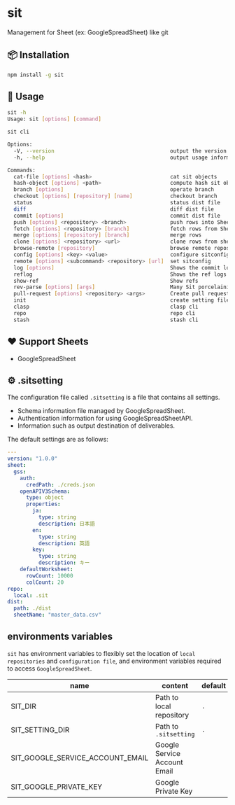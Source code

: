 # sit

Management for Sheet (ex: GoogleSpreadSheet) like git

## 📦 Installation

```bash
npm install -g sit
```


## 📖 Usage

```bash
sit -h
Usage: sit [options] [command]

sit cli

Options:
  -V, --version                                     output the version number
  -h, --help                                        output usage information

Commands:
  cat-file [options] <hash>                         cat sit objects
  hash-object [options] <path>                      compute hash sit object
  branch [options]                                  operate branch
  checkout [options] [repository] [name]            checkout branch
  status                                            status dist file
  diff                                              diff dist file
  commit [options]                                  commit dist file
  push [options] <repository> <branch>              push rows into Sheet
  fetch [options] <repository> [branch]             fetch rows from Sheet
  merge [options] [repository] [branch]             merge rows
  clone [options] <repository> <url>                clone rows from sheet
  browse-remote [repository]                        browse remote repository
  config [options] <key> <value>                    configure sitconfig
  remote [options] <subcommand> <repository> [url]  set sitconfig
  log [options]                                     Shows the commit logs
  reflog                                            Shows the ref logs
  show-ref                                          Show refs
  rev-parse [options] [args]                        Many Sit porcelainish commands take mixture of flags
  pull-request [options] <repository> <args>        Create pull request in Sheet
  init                                              create setting file (.sitsetting)
  clasp                                             clasp cli
  repo                                              repo cli
  stash                                             stash cli
```

## ❤️ Support Sheets

- GoogleSpreadSheet

## ⚙ .sitsetting

The configuration file called `.sitsetting` is a file that contains all settings.

- Schema information file managed by GoogleSpreadSheet.
- Authentication information for using GoogleSpreadSheetAPI.
- Information such as output destination of deliverables.


The default settings are as follows:

```yaml
---
version: "1.0.0"
sheet:
  gss:
    auth:
      credPath: ./creds.json
    openAPIV3Schema:
      type: object
      properties:
        ja:
          type: string
          description: 日本語
        en:
          type: string
          description: 英語
        key:
          type: string
          description: キー
    defaultWorksheet:
      rowCount: 10000
      colCount: 20
repo:
  local: .sit
dist:
  path: ./dist
  sheetName: "master_data.csv"
```

## environments variables

`sit` has environment variables to flexibly set the location of `local repositories` and
`configuration file`, and environment variables required to access `GoogleSpreadSheet`.

|name|content|default|
|----|-------|-------|
|SIT_DIR|Path to local repository|`.`|
|SIT_SETTING_DIR|Path to `.sitsetting`|`.`|
|SIT_GOOGLE_SERVICE_ACCOUNT_EMAIL|Google Service Account Email||
|SIT_GOOGLE_PRIVATE_KEY|Google Private Key||

